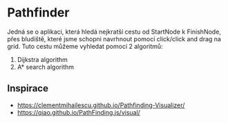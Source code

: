 # Pathfinder

Jedná se o aplikaci, která hledá nejkratší cestu od StartNode k FinishNode, přes bludiště, které jsme schopni navrhnout pomocí click/click and drag na grid. Tuto cestu můžeme vyhledat pomocí 2 algoritmů:
1. Dijkstra algorithm 
2. A* search algorithm


## Inspirace
- https://clementmihailescu.github.io/Pathfinding-Visualizer/ 
- https://qiao.github.io/PathFinding.js/visual/
